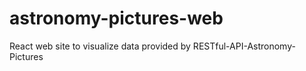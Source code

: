 # astronomy-pictures-web
React web site to visualize data provided by RESTful-API-Astronomy-Pictures
